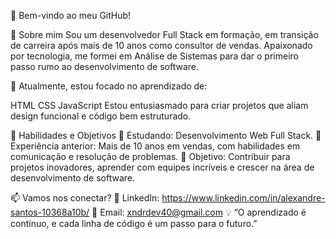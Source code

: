 🌟 Bem-vindo ao meu GitHub!


<!-- Substitua o link acima pelo URL da sua imagem de capa hospedada -->
👋 Sobre mim
Sou um desenvolvedor Full Stack em formação, em transição de carreira após mais de 10 anos como consultor de vendas. Apaixonado por tecnologia, me formei em Análise de Sistemas para dar o primeiro passo rumo ao desenvolvimento de software.

🎯 Atualmente, estou focado no aprendizado de:

HTML
CSS
JavaScript
Estou entusiasmado para criar projetos que aliam design funcional e código bem estruturado.

🚀 Habilidades e Objetivos
🌱 Estudando: Desenvolvimento Web Full Stack.
💼 Experiência anterior: Mais de 10 anos em vendas, com habilidades em comunicação e resolução de problemas.
🌟 Objetivo: Contribuir para projetos inovadores, aprender com equipes incríveis e crescer na área de desenvolvimento de software.

📫 Vamos nos conectar?
💼 LinkedIn: https://www.linkedin.com/in/alexandre-santos-10368a10b/
📧 Email: xndrdev40@gmail.com
💡 “O aprendizado é contínuo, e cada linha de código é um passo para o futuro.”

